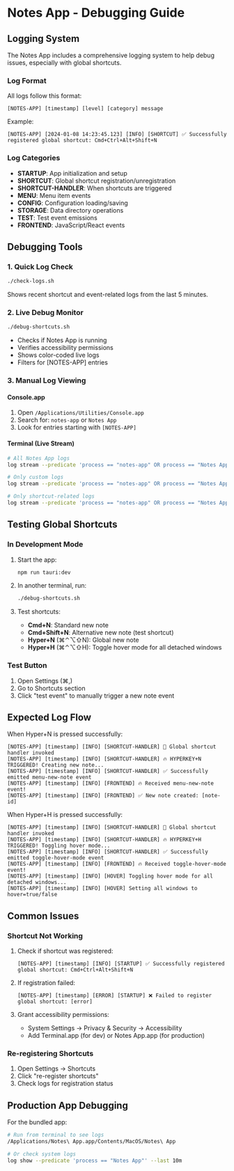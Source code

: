 # Notes App - Debugging Guide

## Logging System

The Notes App includes a comprehensive logging system to help debug issues, especially with global shortcuts.

### Log Format
All logs follow this format:
```
[NOTES-APP] [timestamp] [level] [category] message
```

Example:
```
[NOTES-APP] [2024-01-08 14:23:45.123] [INFO] [SHORTCUT] ✅ Successfully registered global shortcut: Cmd+Ctrl+Alt+Shift+N
```

### Log Categories
- **STARTUP**: App initialization and setup
- **SHORTCUT**: Global shortcut registration/unregistration
- **SHORTCUT-HANDLER**: When shortcuts are triggered
- **MENU**: Menu item events
- **CONFIG**: Configuration loading/saving
- **STORAGE**: Data directory operations
- **TEST**: Test event emissions
- **FRONTEND**: JavaScript/React events

## Debugging Tools

### 1. Quick Log Check
```bash
./check-logs.sh
```
Shows recent shortcut and event-related logs from the last 5 minutes.

### 2. Live Debug Monitor
```bash
./debug-shortcuts.sh
```
- Checks if Notes App is running
- Verifies accessibility permissions
- Shows color-coded live logs
- Filters for [NOTES-APP] entries

### 3. Manual Log Viewing

#### Console.app
1. Open `/Applications/Utilities/Console.app`
2. Search for: `notes-app` or `Notes App`
3. Look for entries starting with `[NOTES-APP]`

#### Terminal (Live Stream)
```bash
# All Notes App logs
log stream --predicate 'process == "notes-app" OR process == "Notes App"'

# Only custom logs
log stream --predicate 'process == "notes-app" OR process == "Notes App"' | grep '\[NOTES-APP\]'

# Only shortcut-related logs
log stream --predicate 'process == "notes-app" OR process == "Notes App"' | grep -E "\[NOTES-APP\].*(SHORTCUT|menu-new-note)"
```

## Testing Global Shortcuts

### In Development Mode
1. Start the app:
   ```bash
   npm run tauri:dev
   ```

2. In another terminal, run:
   ```bash
   ./debug-shortcuts.sh
   ```

3. Test shortcuts:
   - **Cmd+N**: Standard new note
   - **Cmd+Shift+N**: Alternative new note (test shortcut)
   - **Hyper+N** (⌘⌃⌥⇧N): Global new note
   - **Hyper+H** (⌘⌃⌥⇧H): Toggle hover mode for all detached windows

### Test Button
1. Open Settings (⌘,)
2. Go to Shortcuts section
3. Click "test event" to manually trigger a new note event

## Expected Log Flow

When Hyper+N is pressed successfully:
```
[NOTES-APP] [timestamp] [INFO] [SHORTCUT-HANDLER] 🎯 Global shortcut handler invoked
[NOTES-APP] [timestamp] [INFO] [SHORTCUT-HANDLER] 🔥 HYPERKEY+N TRIGGERED! Creating new note...
[NOTES-APP] [timestamp] [INFO] [SHORTCUT-HANDLER] ✅ Successfully emitted menu-new-note event
[NOTES-APP] [timestamp] [INFO] [FRONTEND] 🔥 Received menu-new-note event!
[NOTES-APP] [timestamp] [INFO] [FRONTEND] ✅ New note created: [note-id]
```

When Hyper+H is pressed successfully:
```
[NOTES-APP] [timestamp] [INFO] [SHORTCUT-HANDLER] 🎯 Global shortcut handler invoked
[NOTES-APP] [timestamp] [INFO] [SHORTCUT-HANDLER] 🔥 HYPERKEY+H TRIGGERED! Toggling hover mode...
[NOTES-APP] [timestamp] [INFO] [SHORTCUT-HANDLER] ✅ Successfully emitted toggle-hover-mode event
[NOTES-APP] [timestamp] [INFO] [FRONTEND] 🔥 Received toggle-hover-mode event!
[NOTES-APP] [timestamp] [INFO] [HOVER] Toggling hover mode for all detached windows...
[NOTES-APP] [timestamp] [INFO] [HOVER] Setting all windows to hover=true/false
```

## Common Issues

### Shortcut Not Working
1. Check if shortcut was registered:
   ```
   [NOTES-APP] [timestamp] [INFO] [STARTUP] ✅ Successfully registered global shortcut: Cmd+Ctrl+Alt+Shift+N
   ```

2. If registration failed:
   ```
   [NOTES-APP] [timestamp] [ERROR] [STARTUP] ❌ Failed to register global shortcut: [error]
   ```

3. Grant accessibility permissions:
   - System Settings → Privacy & Security → Accessibility
   - Add Terminal.app (for dev) or Notes App.app (for production)

### Re-registering Shortcuts
1. Open Settings → Shortcuts
2. Click "re-register shortcuts"
3. Check logs for registration status

## Production App Debugging

For the bundled app:
```bash
# Run from terminal to see logs
/Applications/Notes\ App.app/Contents/MacOS/Notes\ App

# Or check system logs
log show --predicate 'process == "Notes App"' --last 10m
```